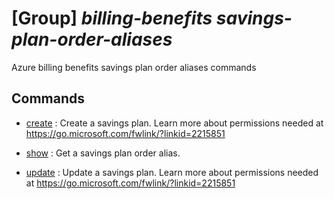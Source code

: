 # [Group] _billing-benefits savings-plan-order-aliases_

Azure billing benefits savings plan order aliases commands

## Commands

- [create](/Commands/billing-benefits/savings-plan-order-aliases/_create.md)
: Create a savings plan. Learn more about permissions needed at https://go.microsoft.com/fwlink/?linkid=2215851

- [show](/Commands/billing-benefits/savings-plan-order-aliases/_show.md)
: Get a savings plan order alias.

- [update](/Commands/billing-benefits/savings-plan-order-aliases/_update.md)
: Update a savings plan. Learn more about permissions needed at https://go.microsoft.com/fwlink/?linkid=2215851

